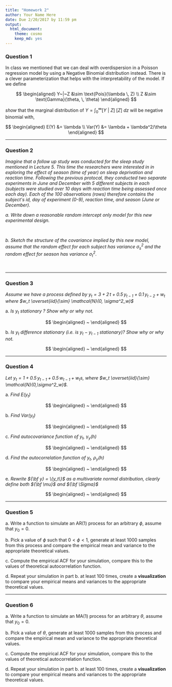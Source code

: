 ```yaml
---
title: "Homework 2"
author: Your Name Here
date: Due 2/20/2017 by 11:59 pm
output: 
  html_document:
    theme: cosmo
    keep_md: yes
---
```


### Question 1

In class we mentioned that we can deal with overdispersion in a Poisson regression model by using a Negative Binomial distribution instead. There is a clever parameterization that helps with the interpretability of the model. If we define

$$
\begin{aligned}
Y~|~Z &\sim \text{Pois}(\lambda \, Z) \\
Z &\sim \text{Gamma}(\theta, \, \theta)
\end{aligned}
$$

*show* that the marginal distribution of $Y = \int_0^\infty [Y~|~Z]~[Z] ~ dz$ will be negative binomial with,

$$
\begin{aligned}
E(Y)   &= \lambda \\
Var(Y) &= \lambda + \lambda^2/\theta
\end{aligned}
$$

-----

### Question 2

<i>Imagine that a follow up study was conducted for the sleep study mentioned in Lecture 5. This time the researchers were interested in in exploring the effect of season (time of year) on sleep deprivation and reaction time. Following the previous protocal, they conducted two separate experiments in June and December with 5 different subjects in each (subjects were studied over 10 days with reaction time being assessed once each day). Each of the 100 observations (rows) therefore contains the subject's id, day of experiment (0-9), reaction time, and season (June or December). </i>

<i> a. Write down a reasonable random intercept only model for this new experimental design. </i>

$$ ~ $$

<i> b. Sketch the structure of the covariance implied by this new model, assume that the random effect for each subject has variance $\sigma_s^2$ and the random effect for season has variance $\sigma_t^2$. </i>

$$ ~ $$


-----

### Question 3

<i>Assume we have a process defined by $y_t = 3 + 2\,t + 0.5 \, y_{t-1} + 0.1 \, y_{t-2} + w_t$ where $w_t \overset{iid}{\sim} \mathcal{N}(0, \sigma^2_w)$ </i>

a. <i> Is $y_t$ stationary ? Show why or why not.</i>

$$
\begin{aligned}
~
\end{aligned}
$$

b. <i> Is $y_t$ difference stationary (i.e. is $y_t - y_{t-1}$ stationary)? Show why or why not.</i>

$$
\begin{aligned}
~
\end{aligned}
$$


-----

### Question 4

<i>Let $y_t = 1 + 0.5 \, y_{t-1} + 0.5 \, w_{t-1} + w_t$s, where $w_t \overset{iid}{\sim} \mathcal{N}(0,\sigma^2_w)$.</i>

a. <i>Find $E(y_t)$</i>

$$
\begin{aligned}
~
\end{aligned}
$$

b. <i>Find $\text{Var}(y_t)$</i>

$$
\begin{aligned}
~
\end{aligned}
$$

c. <i>Find autocovariance function of $y_t$, $\gamma_y(h)$</i>

$$
\begin{aligned}
~
\end{aligned}
$$

d. <i>Find the autocorrelation function of $y_t$, $\rho_y(h)$</i>

$$
\begin{aligned}
~
\end{aligned}
$$

e. <i>Rewrite ${\bf y} = \{y_t\}$ as a multivariate normal distribution, clearly define both ${\bf \mu}$ and ${\bf \Sigma}$</i>

$$
\begin{aligned}
~
\end{aligned}
$$

-----

### Question 5

a. Write a function to simulate an AR(1) process for an arbitrary $\phi$, assume that $y_0 = 0$.



b. Pick a value of $\phi$ such that $0 < \phi < 1$, generate at least 1000 samples from this process and compare the empirical mean and variance to the appropriate theoretical values.



c. Compute the empirical ACF for your simulation, compare this to the values of theoretical autocorrelation function.




d. Repeat your simulation in part b. at least 100 times, create a **visualization** to compare your empirical means and variances to the appropriate theoretical values.



-----

### Question 6

a. Write a function to simulate an MA(1) process for an arbitrary $\theta$, assume that $y_0 = 0$.



b. Pick a value of $\theta$, generate at least 1000 samples from this process and compare the empirical mean and variance to the appropriate theoretical values.



c. Compute the empirical ACF for your simulation, compare this to the values of theoretical autocorrelation function.




d. Repeat your simulation in part b. at least 100 times, create a **visualization** to compare your empirical means and variances to the appropriate theoretical values.






